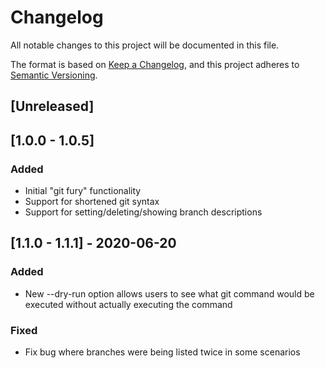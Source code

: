 # Changelog
All notable changes to this project will be documented in this file.

The format is based on [Keep a Changelog](https://keepachangelog.com/en/1.0.0/),
and this project adheres to [Semantic Versioning](https://semver.org/spec/v2.0.0.html).

## [Unreleased]

## [1.0.0 - 1.0.5]
### Added
- Initial "git fury" functionality
- Support for shortened git syntax
- Support for setting/deleting/showing branch descriptions

## [1.1.0 - 1.1.1] - 2020-06-20
### Added
- New --dry-run option allows users to see what git command would be executed without actually executing the command

### Fixed
- Fix bug where branches were being listed twice in some scenarios